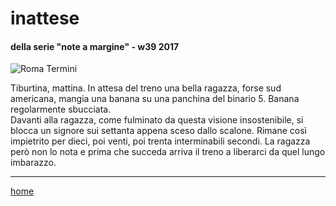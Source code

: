 # inattese  

#### della serie "note a margine" - w39 2017
![](https://drive.google.com/uc?id=1dwzJOGYuVj-0BBMkhKovPCNRx9N6qKVh "Roma Termini")  
<!--- /interarete131.png  --->  
 
Tiburtina, mattina. In attesa del treno una bella ragazza, forse sud americana, mangia una banana su una panchina del binario 5. Banana regolarmente sbucciata.     
Davanti alla ragazza, come fulminato da questa visione insostenibile, si blocca un signore sui settanta appena sceso dallo scalone. Rimane così impietrito per dieci, poi venti, poi trenta interminabili secondi. La ragazza però non lo nota e prima che succeda arriva il treno a liberarci da quel lungo imbarazzo.  
    
---
[home](/interarete.md)  